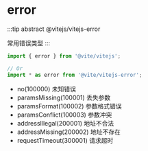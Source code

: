 # error

:::tip abstract
@vitejs/vitejs-error

常用错误类型
:::

```javascript 引入
import { error } from '@vite/vitejs';

// Or
import * as error from '@vite/vitejs-error';
```

- no(100000) 未知错误
- paramsMissing(100001) 丢失参数
- paramsFormat(100002) 参数格式错误
- paramsConflict(100003) 参数冲突
- addressIllegal(200001) 地址不合法
- addressMissing(200002) 地址不存在
- requestTimeout(300001) 请求超时
